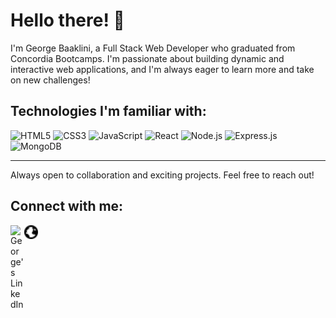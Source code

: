 # Hello there! 👋

I'm George Baaklini, a Full Stack Web Developer who graduated from Concordia Bootcamps. I'm passionate about building dynamic and interactive web applications, and I'm always eager to learn more and take on new challenges!

## Technologies I'm familiar with:

<p>
  <img alt="HTML5" src="https://img.shields.io/badge/HTML5-%23E34F26.svg?style=for-the-badge&logo=html5&logoColor=white" />
  <img alt="CSS3" src="https://img.shields.io/badge/CSS3-%231572B6.svg?style=for-the-badge&logo=css3&logoColor=white" />
  <img alt="JavaScript" src="https://img.shields.io/badge/JavaScript-%23F7DF1E.svg?style=for-the-badge&logo=javascript&logoColor=black" />
  <img alt="React" src="https://img.shields.io/badge/React-%2320232a.svg?style=for-the-badge&logo=react&logoColor=%2361DAFB" />
  <img alt="Node.js" src="https://img.shields.io/badge/Node.js-%23339933.svg?&style=for-the-badge&logo=node-dot-js&logoColor=white" />
  <img alt="Express.js" src="https://img.shields.io/badge/Express.js-%23404d59.svg?style=for-the-badge" />
  <img alt="MongoDB" src="https://img.shields.io/badge/MongoDB-%234ea94b.svg?style=for-the-badge&logo=mongodb&logoColor=white" />
</p>

---

Always open to collaboration and exciting projects. Feel free to reach out!

## Connect with me:

[<img align="left" alt="George's LinkedIn" width="22px" src="https://cdn.jsdelivr.net/npm/simple-icons@v3/icons/linkedin.svg" />][linkedin]
[<img align="left" alt="George's Website" width="22px" src="https://raw.githubusercontent.com/iconic/open-iconic/master/svg/globe.svg" />][website]

[linkedin]: https://linkedin.com/georgebaaklini-dev
[website]: https://georgebaaklini.com




